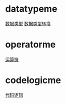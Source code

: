 # datatypeme
[数据类型](https://blog.csdn.net/baidu_35805755/article/details/128961290)
[数据类型转换](https://blog.csdn.net/baidu_35805755/article/details/128966050)
# operatorme
[运算符](https://blog.csdn.net/baidu_35805755/article/details/128993879)
# codelogicme
[代码逻辑](https://blog.csdn.net/baidu_35805755/article/details/129196215)